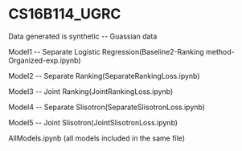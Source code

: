 # CS16B114_UGRC
Data generated is synthetic -- Guassian data

Model1 -- Separate Logistic Regression(Baseline2-Ranking method-Organized-exp.ipynb)

Model2 -- Separate Ranking(SeparateRankingLoss.ipynb)

Model3 -- Joint Ranking(JointRankingLoss.ipynb)

Model4 -- Separate Slisotron(SeparateSlisotronLoss.ipynb)

Model5 -- Joint Slisotron(JointSlisotronLoss.ipynb)

AllModels.ipynb (all models included in the same file)
